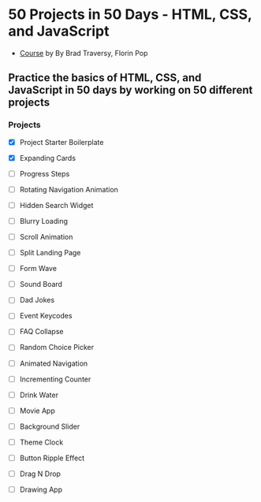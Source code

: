 # 50 Projects in 50 Days - HTML, CSS, and JavaScript
- [Course](https://50projects50days.com/) by By Brad Traversy, Florin Pop

## Practice the basics of HTML, CSS, and JavaScript in 50 days by working on 50 different projects
### Projects
- [x] Project Starter Boilerplate
- [x] Expanding Cards
- [ ] Progress Steps
- [ ] Rotating Navigation Animation

- [ ] Hidden Search Widget

- [ ] Blurry Loading

- [ ] Scroll Animation

- [ ] Split Landing Page

- [ ] Form Wave

- [ ] Sound Board

- [ ] Dad Jokes

- [ ] Event Keycodes

- [ ] FAQ Collapse

- [ ] Random Choice Picker

- [ ] Animated Navigation

- [ ] Incrementing Counter

- [ ] Drink Water

- [ ] Movie App

- [ ] Background Slider

- [ ] Theme Clock

- [ ] Button Ripple Effect

- [ ] Drag N Drop

- [ ] Drawing App

